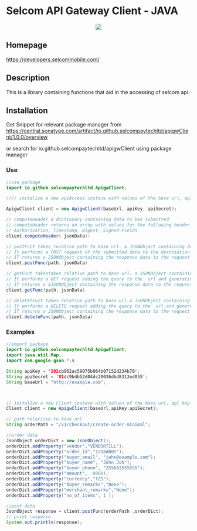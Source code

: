  
# Selcom API Gateway Client - JAVA

<p align='center'>
<img src="https://img.shields.io/badge/java-100%25-green">
</p>


## Homepage
https://developers.selcommobile.com/

## Description
This is a library containing functions that aid in the accessing of selcom api. 


## Installation 
Get Snippet for relevant package manager from https://central.sonatype.com/artifact/io.github.selcompaytechltd/apigwClient/1.0.0/overview 

or 
search for io.github.selcompaytechltd/apigwClient using package manager

### Use

```java
//use package
import io.github.selcompaytechltd.ApigwClient;

//// initalize a new apiAccess instace with values of the base url, api key and api secret

ApigwClient client = new ApigwClient(baseUrl, apiKey, apiSecret);

// computeHeader a dictionary containing data to bes submitted
// computeHeader returns an array with values for the following header fields: 
// Authorization, Timestamp, Digest, Signed-Fields
client.computeHeader( jsonData):

// postFuct takes relative path to base url. a JSONObject containing data to be submitted 
// It performs a POST request of the submitted data to the destniation url generatingg the header internally
// IT returns a JSONObject containing the response data to the request
client.postFunc(path, jsonData)

// getFuct takestakes relative path to base url. a JSONObject containing data to be submitted  
// It performs a GET request adding the query to the  url and generatingg the header internally
// IT returns a SJSONObject containing the response data to the request
client.getFunc(path, jsonData)

// deletetFuct takes relative path to base url.a JSONObject containing data to be submitted 
// It performs a DELETE request adding the query to the  url and generatingg the header internally
// IT returns a JSONObject containing the response data to the request
client.deleteFunc(path, jsonData)
```
### Examples
```java
//import package
import io.github.selcompaytechltd.ApigwClient;
import java.util.Map;
import com.google.gson.*;s

String apiKey = '202cb962ac59075b964b07152d234b70';
String apiSecret = '81dc9bdb52d04dc20036dbd8313ed055';
String baseUrl = "http://example.com";



// initalize a new Client instace with values of the base url, api key and api secret
Client client = new ApigwClient(baseUrl,apiKey,apiSecret);

// path relatiive to base url
String orderPath = "/v1/checkout/create-order-minimal";

//order data
JsonObject orderDict = new JsonObject();
orderDict.addProperty("vendor","VENDORTILL");
orderDict.addProperty("order_id","1218d00Y");
orderDict.addProperty("buyer_email", "john@example.com");
orderDict.addProperty("buyer_name", "John Joh");
orderDict.addProperty("buyer_phone", "255682555555");
orderDict.addProperty("amount",  8000);
orderDict.addProperty("currency","TZS");
orderDict.addProperty("buyer_remarks","None");
orderDict.addProperty("merchant_remarks","None");
orderDict.addProperty("no_of_items", 1 );

//post data
JsonObject response = client.postFunc(orderPath ,orderDict);
// print response
System.out.println(response);
```